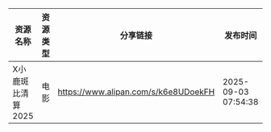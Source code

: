 | 资源名称        | 资源类型 | 分享链接                                 | 发布时间                |
| ----------- | ---- | ------------------------------------ | ------------------- |
| X小鹿斑比清算2025 | 电影   | https://www.alipan.com/s/k6e8UDoekFH | 2025-09-03 07:54:38 |
